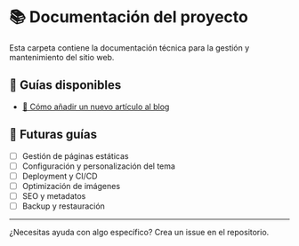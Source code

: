 # 📚 Documentación del proyecto

Esta carpeta contiene la documentación técnica para la gestión y mantenimiento del sitio web.

## 📖 Guías disponibles

- [📝 Cómo añadir un nuevo artículo al blog](como-anadir-articulo-blog.md)

## 🔮 Futuras guías

- [ ] Gestión de páginas estáticas
- [ ] Configuración y personalización del tema
- [ ] Deployment y CI/CD
- [ ] Optimización de imágenes
- [ ] SEO y metadatos
- [ ] Backup y restauración

---

¿Necesitas ayuda con algo específico? Crea un issue en el repositorio.
